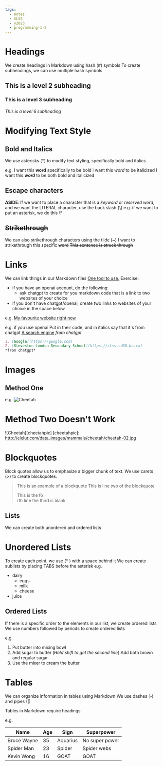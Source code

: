 ```yaml
---
tags:
  - notes
  - SLSS
  - y2023
  - programming-1-2
---
```


# Headings
We create headings in Markdown using hash (#) symbols
To create subheadings, we can use multiple hash symbols
## This is a level 2 subheading
### This is a level 3 subheading
###### This is a level 6 subheading

# Modifying Text Style
## Bold and Italics
We use asterisks (\*) to modify text styling, specifically
bold and italics

e.g.
I want this **word** specifically to be bold
I want this *word* to be italicized
I want this ***word*** to be both bold and italicized

## Escape characters
**ASIDE**: If we want to place a character that is a *keyword* or
*reserved word*, and we want the LITERAL character, use
the back slash (\\)
	e.g. if we want to put an asterisk, we do this \\\*

## ~~Strikethrough~~
We can also strikethrough characters using the tilde (~)
I want to strikethrough this specific ~~word~~
~~This sentence is struck through~~
# Links
We can link things in our Markdown files
[One tool to use.](https://chat.openai.com)
Exercise:
* if you have an openai account, do the following:
	* ask chatgpt to create for you markdown code that is a link to two websites of your choice
* if you don't have chatgpt/openai, create two links to websites of your choice in the space below

e.g. [My favourite website right now](https://nyt.com)

e.g. if you use openai
Put in their code, and in italics say that it's from chatgpt
[A search engine](https://google.com) *from chatgpt*

```markdown
1. [Google](https://google.com)
2. [Steveston-London Secondary School](https://slss.sd38.bc.ca)
*from chatgpt*
```
# Images
## Method One
e.g.
![Cheetah](http://elelur.com/data_images/mammals/cheetah/cheetah-02.jpg)
# Method Two Doesn't Work
![Cheetah][cheetahpic]
[cheetahpic]: http://elelur.com/data_images/mammals/cheetah/cheetah-02.jpg

# Blockquotes 
Block quotes allow us to emphasize a bigger chunk of text.
We use carets (>) to create blockquotes.

>This is an example of a blockquote
>This is line two of the blockquote
> 
>This is the fo\
>rth line the third is blank

## Lists 
We can create both unordered and ordered lists

# Unordered Lists
To create each point, we use (* ) with a space behind it 
We can create sublists by placing TABS before the asterisk
e.g.
* dairy
	* eggs 
	* milk
	* cheese
* juice

## Ordered Lists
If there is a specific order to the elements in our list, 
we create ordered lists
We use numbers followed by periods to create ordered lists

e.g
1. Put butter into mixing bowl
2. Add sugar to butter (*Hold shift to get the second line*)
	Add both brown and regular sugar
3. Use the mixer to cream the butter

# Tables
We can organize information in tables using Markdown 
We use dashes (-) and pipes (|)

Tables in Markdown require headings

e.g.

| Name  | Age  | Sign | Superpower |
|---        |---   |--- |--- |
| Bruce Wayne| 35 | Aquarius | No super power |
| Spider Man | 23 | Spider | Spider webs|
| Kevin Wong | 16 | GOAT | GOAT |





